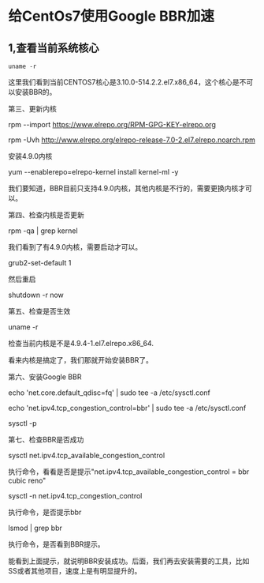 # 给CentOs7使用Google BBR加速
## 1,查看当前系统核心
```
uname -r
```


这里我们看到当前CENTOS7核心是3.10.0-514.2.2.el7.x86_64，这个核心是不可以安装BBR的。

第三、更新内核

rpm --import https://www.elrepo.org/RPM-GPG-KEY-elrepo.org

rpm -Uvh http://www.elrepo.org/elrepo-release-7.0-2.el7.elrepo.noarch.rpm

安装4.9.0内核

yum --enablerepo=elrepo-kernel install kernel-ml -y

我们要知道，BBR目前只支持4.9.0内核，其他内核是不行的，需要更换内核才可以。

第四、检查内核是否更新

rpm -qa | grep kernel

我们看到了有4.9.0内核，需要启动才可以。

grub2-set-default 1

然后重启

shutdown -r now

第五、检查是否生效

uname -r

检查当前内核是不是4.9.4-1.el7.elrepo.x86_64.

看来内核是搞定了，我们那就开始安装BBR了。

第六、安装Google BBR

echo 'net.core.default_qdisc=fq' | sudo tee -a /etc/sysctl.conf

echo 'net.ipv4.tcp_congestion_control=bbr' | sudo tee -a /etc/sysctl.conf

sysctl -p

第七、检查BBR是否成功

sysctl net.ipv4.tcp_available_congestion_control

执行命令，看看是否是提示"net.ipv4.tcp_available_congestion_control = bbr cubic reno"

sysctl -n net.ipv4.tcp_congestion_control

执行命令，是否提示bbr

lsmod | grep bbr

执行命令，是否看到BBR提示。

能看到上面提示，就说明BBR安装成功。后面，我们再去安装需要的工具，比如SS或者其他项目，速度上是有明显提升的。
